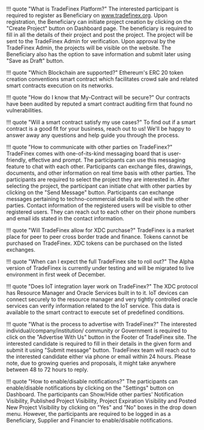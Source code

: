 ﻿!!! quote "What is TradeFinex Platform?"
    The interested participant is required to register as Beneficiary on www.tradefinex.org. Upon registration, the Beneficiary can initiate project creation by clicking on the "Create Project" button on Dashboard page. The beneficiary is required to fill in all the details of their project and post the project. The project will be sent to the TradeFinex Admin for verification. Upon approval by the TradeFinex Admin, the projects will be visible on the website. The Beneficiary also has the option to save information and submit later using "Save as Draft" button. 
	
!!! quote "Which Blockchain are supported?"
    Ethereum's ERC 20 token creation conventions smart contract which facilitates crowd sale and related smart contracts execution on its networks.

!!! quote "How do I know that My-Contract will be secure?"
    Our contracts have been audited by reputed a smart contract auditing firm that found no vulnerabilities.

!!! quote "Will a smart contract satisfy my use cases?"
    To find out if a smart contract is a good fit for your business, reach out to us! We'll be happy to answer away any questions and help guide you through the process.

!!! quote "How to communicate with other parties on TradeFinex?"
    TradeFinex comes with one-of-its-kind messaging board that is user-friendly, effective and prompt. The participants can use this messaging feature to chat with each other. Participants can exchange files, drawings, documents, and other information on real time basis with other parties. The participants are required to select the project they are interested in. After selecting the project, the participant can initiate chat with other parties by clicking on the "Send Message" button. Participants can exchange messages pertaining to techno-commercial details to deal with the other parties. Contact information of the registered users will be visible to other registered users. They can reach out to each other on their phone numbers and email ids stated in the contact information. 

!!! quote "Will TradeFinex allow for XDC purchase?"
    TradeFinex is a market place for peer to peer cross border trade and finance. Tokens cannot be purchased on TradeFinex. XDC tokens can be purchased on the listed exchanges. 

!!! quote "When can I expect the full TradeFinex site to roll out?"
    The Alpha version of TradeFinex is currently under testing and will be migrated to live environment in first week of December.

!!! quote "Does IoT integration layer work on TradeFinex?"
    The XDC protocol has Resource Manager and Oracle Services built in to it. IoT devices can connect securely to the resource manager and very tightly controlled oracle services can verify information related to the IoT service. This data is available to the smart contract to execute set of predefined conditions. 

!!! quote "What is the process to advertise with TradeFinex?"
    The interested individual/company/institution/ community or Government is required to click on the "Advertise With Us" button in the Footer of TradeFinex site. The interested candidate is required to fill in their details in the given form and submit it using "Submit message" button. TradeFinex team will reach out to the interested candidate either via phone or email within 24 hours. Please note, due to growing queries and proposals, it might take anywhere between 48 to 72 hours to reply. 

!!! quote "How to enable/disable notifications?"
    The participants can enable/disable notifications by clicking on the "Settings" button on Dashboard. The participants can Show/Hide other parties' Notification Visibility, Published Project Visibility, Project Expiration Visibility and Posted New Project Visibility by clicking on "Yes" and "No" boxes in the drop down menu. However, the participants are required to be logged in as a Beneficiary, Supplier and Financier to enable/disable notifications. 
